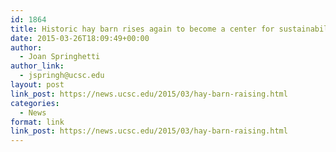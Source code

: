 ```yaml
---
id: 1864
title: Historic hay barn rises again to become a center for sustainability programs
date: 2015-03-26T18:09:49+00:00
author:
  - Joan Springhetti
author_link:
  - jspringh@ucsc.edu
layout: post
link_post: https://news.ucsc.edu/2015/03/hay-barn-raising.html
categories:
  - News
format: link
link_post: https://news.ucsc.edu/2015/03/hay-barn-raising.html
---
```

